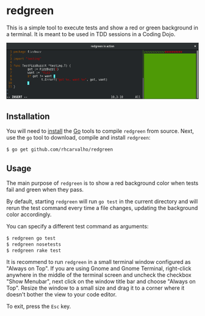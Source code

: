 # redgreen

This is a simple tool to execute tests and show a red or green background in a
terminal. It is meant to be used in TDD sessions in a Coding Dojo.

![Screenshot of redgreen in action](screenshot.png)

## Installation

You will need to [install](https://golang.org/doc/install) the
[Go](https://golang.org/) tools to compile `redgreen` from source.
Next, use the `go` tool to download, compile and install `redgreen`:

```console
$ go get github.com/rhcarvalho/redgreen
```

## Usage

The main purpose of `redgreen` is to show a red background color when tests fail
and green when they pass.

By default, starting `redgreen` will run `go test` in the current directory and
will rerun the test command every time a file changes, updating the background
color accordingly.

You can specify a different test command as arguments:

```console
$ redgreen go test
$ redgreen nosetests
$ redgreen rake test
```

It is recommend to run `redgreen` in a small terminal window configured as
"Always on Top". If you are using Gnome and Gnome Terminal, right-click anywhere
in the middle of the terminal screen and uncheck the checkbox "Show Menubar",
next click on the window title bar and choose "Always on Top". Resize the window
to a small size and drag it to a corner where it doesn't bother the view to your
code editor.

To exit, press the `Esc` key.
